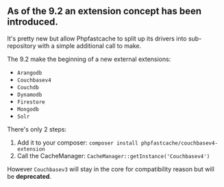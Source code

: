 ## As of the 9.2 an extension concept has been introduced.

It's pretty new but allow Phpfastcache to split up its drivers into sub-repository with a simple additional call to make.

The 9.2 make the beginning of a new external extensions: 

- `Arangodb`
- `Couchbasev4`
- `Couchdb`
- `Dynamodb`
- `Firestore`
- `Mongodb`
- `Solr`

There's only 2 steps:

1) Add it to your composer: `composer install phpfastcache/couchbasev4-extension`
2) Call the CacheManager: `CacheManager::getInstance('Couchbasev4')`

However `Couchbasev3` will stay in the core for compatibility reason but will be **deprecated**. 
